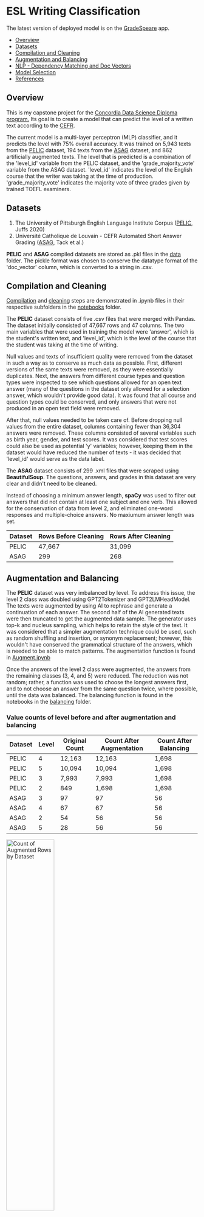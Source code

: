 # ESL Writing Classification
<p>The latest version of deployed model is on the <a href="https://gradespeare.streamlit.app/" target="_blank">GradeSpeare</a> app.</p>

- [Overview](#overview)
- [Datasets](#datasets)
- [Compilation and Cleaning](#compilation-and-cleaning)
- [Augmentation and Balancing](#augmentation-and-balancing)
- [NLP - Dependency Matching and Doc Vectors](#nlp---dependency-matching-and-doc-vectors)
- [Model Selection](#model-selection)
- [References](#references)

## Overview
<p>This is my capstone project for the <a href="https://www.concordiabootcamps.ca/lp/data-science-lp-2?utm_term=data%20science%20course&utm_campaign=Search_MTL&utm_source=adwords&utm_medium=ppc&hsa_acc=3838886679&hsa_cam=21258988525&hsa_grp=159297764102&hsa_ad=698842094834&hsa_src=g&hsa_tgt=kwd-27111326778&hsa_kw=data%20science%20course&hsa_mt=b&hsa_net=adwords&hsa_ver=3&gad_source=1&gclid=Cj0KCQjwmMayBhDuARIsAM9HM8cIwxytsOtn7U2dY3yU9LpthFIRA6TdJUJIYlJ55XLvv580bPaAh50aAtfmEALw_wcB" target="_blank">Concordia Data Science Diploma program.</a> Its goal is to create a model that can predict the level of a written text according to the <a href="https://www.coe.int/en/web/common-european-framework-reference-languages/level-descriptions#:~:text=The%20CEFR%20organises%20language%20proficiency,needs%20of%20the%20local%20context." target="_blank">CEFR</a>.</p>
<p>The current model is a multi-layer perceptron (MLP) classifier, and it predicts the level with 75% overall accuracy. It was trained on 5,943 texts from the <a href="https://github.com/ELI-Data-Mining-Group/PELIC-dataset/" target="_blank">PELIC</a> dataset, 194 texts from the <a href="https://cental.uclouvain.be/team/atack/cefr-asag/">ASAG</a> dataset, and 862 artificially augmented texts. The level that is predicted is a combination of the 'level_id' variable from the PELIC dataset, and the 'grade_majority_vote' variable from the ASAG dataset. 'level_id' indicates the level of the English course that the writer was taking at the time of production. 'grade_majority_vote' indicates the majority vote of three grades given by trained TOEFL examiners.</p>

## Datasets
<ol>
  <li>The University of Pittsburgh English Language Institute Corpus (<a href ="https://github.com/ELI-Data-Mining-Group/PELIC-dataset/" target="_blank">PELIC</a>, Juffs 2020)</li>
  <li>Université Catholique de Louvain - CEFR Automated Short Answer Grading (<a href='https://cental.uclouvain.be/team/atack/cefr-asag/' target="_blank">ASAG</a>, Tack et al.)</li>
</ol>
<p><b>PELIC</b> and <b>ASAG</b> compiled datasets are stored as .pkl files in the <a href="https://github.com/jdolane/ESL_Writing_Classification/tree/main/data" target="_blank">data</a> folder. The pickle format was chosen to conserve the datatype format of the 'doc_vector' column, which is converted to a string in .csv.</p>

## Compilation and Cleaning
<p><a href="https://github.com/jdolane/ESL_Writing_Classification/tree/main/notebooks/compile" target="_blank">Compilation</a> and <a href="https://github.com/jdolane/ESL_Writing_Classification/tree/main/notebooks/clean" target="_blank">cleaning</a> steps are demonstrated in .ipynb files in their respective subfolders in the <a href="https://github.com/jdolane/ESL_Writing_Classification/tree/main/notebooks" target="_blank">notebooks</a> folder.</p>

<p>The <b>PELIC</b> dataset consists of five .csv files that were merged with Pandas. The dataset initially consisted of 47,667 rows and 47 columns. The two main variables that were used in training the model were 'answer', which is the student's written text, and 'level_id', which is the level of the course that the student was taking at the time of writing.</p>

<p>Null values and texts of insufficient quality were removed from the dataset in such a way as to conserve as much data as possible. First, different versions of the same texts were removed, as they were essentially duplicates. Next, the answers from different course types and question types were inspected to see which questions allowed for an open text answer (many of the questions in the dataset only allowed for a selection answer, which wouldn't provide good data). It was found that all course and question types could be conserved, and only answers that were not produced in an open text field were removed.</p>

<p>After that, null values needed to be taken care of. Before dropping null values from the entire dataset, columns containing fewer than 36,304 answers were removed. These columns consisted of several variables such as birth year, gender, and test scores. It was considered that test scores could also be used as potential 'y' variables; however, keeping them in the dataset would have reduced the number of texts - it was decided that 'level_id' would serve as the data label.</p>

<p>The <b>ASAG</b> dataset consists of 299 .xml files that were scraped using <b>BeautifulSoup</b>. The questions, answers, and grades in this dataset are very clear and didn't need to be cleaned.</p>

<p>Instead of choosing a minimum answer length, <b>spaCy</b> was used to filter out answers that did not contain at least one subject and one verb. This allowed for the conservation of data from level 2, and eliminated one-word responses and multiple-choice answers. No maxiumum answer length was set.</p>

| Dataset | Rows Before Cleaning | Rows After Cleaning |
|---------|-----------------|----------------|
| PELIC | 47,667 | 31,099 |
| ASAG | 299 | 268 |

## Augmentation and Balancing
<p>The <b>PELIC</b> dataset was very imbalanced by level. To address this issue, the level 2 class was doubled using GPT2Tokenizer and GPT2LMHeadModel. The texts were augmented by using AI to rephrase and generate a continuation of each answer. The second half of the AI generated texts were then truncated to get the augmented data sample. The generator uses top-k and nucleus sampling, which helps to retain the style of the text. It was considered that a simpler augmentation technique could be used, such as random shuffling and insertion, or synonym replacement; however, this wouldn't have conserved the grammatical structure of the answers, which is needed to be able to match patterns. The augmentation function is found in <a href="https://github.com/jdolane/ESL_Writing_Classification/blob/main/notebooks/augment/Augment.ipynb" target="_blank">Augment.ipynb</a></p>

<p>Once the answers of the level 2 class were augmented, the answers from the remaining classes (3, 4, and 5) were reduced. The reduction was not random; rather, a function was used to choose the longest answers first, and to not choose an answer from the same question twice, where possible, until the data was balanced. The balancing function is found in the notebooks in the <a href="https://github.com/jdolane/ESL_Writing_Classification/tree/main/notebooks/balance" target="_blank">balancing</a> folder.</p>

### Value counts of level before and after augmentation and balancing
| Dataset | Level | Original Count | Count After Augmentation | Count After Balancing |
|---------|-------|----------------|--------------------------|-----------------------|
| PELIC | 4  |  12,163 | 12,163 | 1,698 |
| PELIC | 5  |  10,094 | 10,094 | 1,698 |
| PELIC | 3 | 7,993 | 7,993 | 1,698 | 
| PELIC | 2 | 849 | 1,698 | 1,698 |
| ASAG | 3 | 97 | 97 | 56 |
| ASAG | 4 | 67 | 67 | 56 |
| ASAG | 2 | 54 | 56 | 56 |
| ASAG | 5 | 28 | 56 | 56 |

<img src="images/augmented_by_dataset.png" alt="Count of Augmented Rows by Dataset" width="50%">

## NLP - Dependency Matching and Doc Vectors
<p>spaCy's doc.vector function was used to generate 300-dimensional document vectors, which were included in X. No lemmatization, stop word, or punctuation removal was done prior to vectorization. The reason for this decision was to preserve the grammatical integrity of the documents for classification, since what is being classified is not a topic, but a level of complexity.</p>

<p>Patterns for 26 verb tense combinations, 3 gerund dependencies, and two modal verbs were defined using spaCy's DependencyMatcher. The count of these patterns, along with the number of sentences and the average sentence length per answer, were calculated. The dependency patterns were squared before adding them to X to increase their chance of being detected during model training. The average sentence length was added to X raw, and the number of sentences was excluded from X (the sheer number of sentences wasn't expected to be a good indicator of level).</p>

<p>Patterns were created and combined using the functions in the <a href="https://github.com/jdolane/ESL_Writing_Classification/tree/main/notebooks/pattern_matching">pattern_matching</a> notebook folder. The pattern dictionary is in a <a href="https://github.com/jdolane/ESL_Writing_Classification/blob/main/patterns/patterns.json">.json file</a> in the patterns folder.</p>

<p>The following verbal structures were searched for. A search with auxiliaries ("aux") is included where appropriate to include negatives. Searches with modals ("modal") exclude the lemmas <i>will</i> and <i>would</i> so that these could be searched for separately:</p>

| Tense    | Aspect | Voice   | Aux <i>do</i> | Modal |
|----------|--------|---------|-----|-------|
| Present  | Simple | Active  | ✓ | ✓   |
| Present  | Simple | Passive |   | ✓   |
| Present  | Continuous | Active  |   | ✓   |
| Present  | Continuous | Passive |   | ✓   |
| Present  | Perfect | Active  |   | ✓   |
| Present  | Perfect | Passive |   | ✓   |
| Present  | Perfect-Continuous | Active |   | ✓   |
| Present  | Perfect-Continuous | Passive |   | ✓   |
| Past     | Simple | Active  | ✓ |    |
| Past     | Simple | Passive |   |     |
| Past     | Continuous | Active  |   |     |
| Past     | Continuous | Passive |   |    |
| Past     | Perfect | Active  |   |     |
| Past     | Perfect | Passive |   |    |
| Past     | Perfect-Continuous | Active |   |    |
| Past     | Perfect-Continuous | Passive |   |    |

| Tag | Dependency | 
|-----------|---------|
| Gerund | Subject |
| Gerund | Complement of a Preposition |
| Gerund | Open Complement |

| Tag | Lemma |
|-----|-------|
| Modal | <i>will</i> |
| Modal | <i>would</i> |


### Average counts of top features per answer

| Feature                      | Level 2 | Level 3 | Level 4 | Level 5 |
|------------------------------|---------|---------|---------|---------|
| present simple active        | 2.097   | 3.976   | 7.805   | 6.954   |
| past simple active           | 0.958   | 1.534   | 2.805   | 3.263   |
| <i>will</i>                         | 0.202   | 0.385   | 0.645   | 0.581   |
| present continuous active    | 0.200   | 0.216   | 0.449   | 0.398   |
| presen simple active modal  | 0.153   | 0.737   | 1.646   | 1.516   |
| present simple active aux    | 0.110   | 0.202   | 0.404   | 0.358   |
| present perfect active       | -       | 0.262   | 0.356   | 0.377   |
| gerund pcomp                 | -       | 0.214   | 0.680   | 0.728   |
| present simple passive       | -       | 0.110   | 0.330   | 0.495   |
| gerund xcomp                 | -       | -       | 0.259   | 0.226   |
| gerund subject               | -       | -       | 0.253   | 0.233   |
| past continuous active       | -       | -       | 0.204   | 0.184   |
| <i>would</i>                        | -       | -       | 0.191   | 0.285   |
| past perfect active          | -       | -       | 0.148   | 0.172   |
| past simple passive          | -       | 0.110   | 0.137   | 0.304   |
| past simple active aux       | -       | -       | 0.135   | 0.172   |
| present simple passive modal | -       | -       | -       | 0.168   |

### A visual summary

<img src="images/mean_features_by_level.png" alt="Count of Augmented Rows by Dataset" width="100%">

## Model Selection

Class | Level description  | CEFR level
:---     | :---               | :---
2        | Pre-Intermediate   | A2/B1
3        | Intermediate       | B1
4	       | Upper-Intermediate | B1+/B2
5	       | Advanced           | B2+/C1

### MLP Classifier
Four different algorithms have been used to classify the data with y being 'level_id' for the PELIC dataset and 'grade_majority_vote' for the ASAG dataset. The performace metrics of each model are below, in descending order by performance.

#### Overall Accuracy: 0.74

| Class | Precision | Recall | F1-Score |
|-------|-----------|--------|----------|
| 2    | 0.84   |   0.80   |   0.82     |
| 3 | 0.73   |   0.77   |   0.75 |
| 4 | 0.67   |   0.72    |  0.69 |
| 5    |   0.74   |   0.67  |    0.71 |
| weighted avg   |    0.74  |    0.74   |   0.74 |

<img src="images/mlp_cm.png" width=50%>

### Random Forest
#### Overall Accuracy: 0.73

| Class | Precision | Recall | F1-Score |
|-------|-----------|--------|----------|
| 2    |   0.66  |    0.90   |   0.76 |
| 3   |   0.92  |    0.65   |   0.76 |
| 4    |   0.73   |   0.69   |   0.71 |
| 5   |    0.71  |    0.70   |   0.71 |
| weighted avg   |    0.75   |   0.73   |   0.73 |

<img src="images/rf_cm.png" width=50%>

### Linear SVC
#### Overall Accuracy: 0.61

| Class | Precision | Recall | F1-Score |
|-------|-----------|--------|----------|
| 2    |   0.72   |   0.86   |   0.78 |
| 3    |   0.51   |   0.70   |   0.59 |
| 4    |   0.52   |   0.17   |   0.25 |
| 5    |   0.65   |   0.72   |   0.68 |
| weighted avg    |  0.60   |   0.61  |    0.58 |

### Logistic Regression
#### Overall Accuracy: 0.51

| Class | Precision | Recall | F1-Score |
|-------|-----------|--------|----------|
| 2    |   0.68  |    0.80   |   0.74 |
| 3    |   0.40   |   0.67   |   0.50 |
| 4   |    0.57   |   0.17   |   0.26 |
| 5    |   0.47   |   0.40  |    0.43 |
| weighted avg   |    0.53   |   0.51   |   0.48 |

## References

- Juffs, A., Han, N-R., & Naismith, B. (2020). The University of Pittsburgh English Language Corpus (PELIC) [Data set]. <a href="http://doi.org/10.5281/zenodo.3991977" target="_blank">http://doi.org/10.5281/zenodo.3991977</a>
- Tack, Anaïs, Thomas François, Sophie Roekhaut, and Cédric Fairon. (2017) "Human and Automated CEFR-based Grading of Short Answers." In Proceedings of the 12th Workshop on Innovative Use of NLP for Building Educational Applications, pp. 169-179. Association for Computational Linguistics, 2017. [Paper](https://www.aclweb.org/anthology/W17-5018) [DOI](https://doi.org/10.18653/v1/W17-5018)

